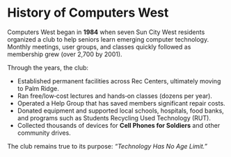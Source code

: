 # History of Computers West

Computers West began in **1984** when seven Sun City West residents organized a club to help seniors learn emerging computer technology. Monthly meetings, user groups, and classes quickly followed as membership grew (over 2,700 by 2001).

Through the years, the club:
- Established permanent facilities across Rec Centers, ultimately moving to Palm Ridge.
- Ran free/low‑cost lectures and hands‑on classes (dozens per year).
- Operated a Help Group that has saved members significant repair costs.
- Donated equipment and supported local schools, hospitals, food banks, and programs such as Students Recycling Used Technology (RUT).
- Collected thousands of devices for **Cell Phones for Soldiers** and other community drives.

The club remains true to its purpose: *“Technology Has No Age Limit.”*
